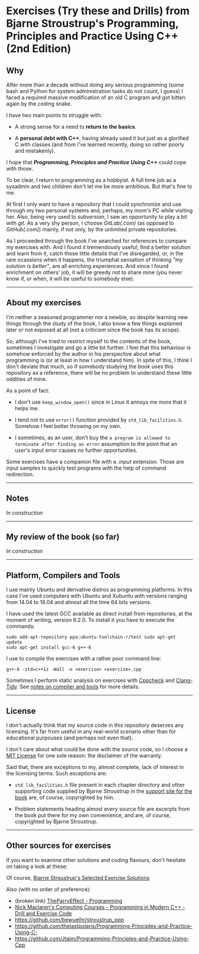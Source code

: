 # Exercises (Try these and Drills) from Bjarne Stroustrup's Programming, Principles and Practice Using C++ (2nd Edition)

## Why

After more than a decade without doing any serious programming (some bash and
Python for system administration tasks do not count, I guess) I faced a
required massive modification of an old C program and got bitten again by the
coding snake.

I have two main points to struggle with:

-   A strong sense for a need to **return to the basics**.

-   A **personal debt with C++**, having already used it but just as a
    glorified C with classes (and from I've learned recently, doing so rather
    poorly and mistakenly).

I hope that **_Programming, Principles and Practice Using C++_** could cope
with those.

To be clear, I return to programming as a hobbyist. A full time job as a
sysadmin and two children don't let me be more ambitious. But that's fine to
me.

At first I only want to have a repository that I could synchronize and use
through my two personal systems and, perhaps, my mom's PC while visiting her.
Also, being very used to _subversion_, I saw an opportunity to play a bit with
_git_.  As a very shy person, I choose _GitLab(.com)_ (as opposed to
_GitHub(.com)_) mainly, if not only, by the unlimited private repositories.

As I proceeded through the book I've searched for references to compare my
exercises with. And I found it tremendously useful; find a better solution and
learn from it, catch those little details that I've disregarded, or, in the
rare ocassions when it happens, the triumphal sensation of thinking _"my
solution is better"_, are all enriching experiences.  And since I found
enrichment on others' job, it will be greedy not to share mine (you never know
if, or when, it will be useful to somebody else).

---

## About my exercises

I'm neither a seasoned programmer nor a newbie, so despite learning new things
through the study of the book, I also know a few things explained later or not
exposed at all (not a criticism since the book has its scope).

So, although I've tried to restrict myself to the contents of the book,
sometimes I investigate and go a little bit further. I feel that this behaviour
is somehow enforced by the author in his perspective about what programming is
(or at least in how I understand him). In spite of this, I think I don't
deviate that much, so if somebody studying the book uses this repository as a
reference, there will be no problem to understand these little oddities of
mine.

As a point of fact:

-   I don't use `keep_window_open()` since in Linux it annoys me more that it
    helps me.

-   I tend not to use `error()` function provided by `std_lib_facilities.h`.
    Somehow I feel better throwing on my own.

-   I sometimes, as an user, don't buy the `a program is allowed to terminate
    after finding an error` assumption to the point that an user's input error
    causes no further opportunities.

Some exercises have a companion file with a _.input_ extension. Those are
input samples to quickly test programs with the help of command redirection.

---

## Notes

_In construction_

---

## My review of the book (so far)

_In construction_

---

## Platform, Compilers and Tools

I use mainly Ubuntu and derivative distros as programming platforms. In this
case I've used computers with Ubuntu and Xubuntu with versions ranging from 
14.04 to 16.04 and almost all the time 64 bits versions.

I have used the latest GCC available as direct install from repositories, at
the moment of writing, version 6.2.0. To install it you have to execute the
commands:

    sudo add-apt-repository ppa:ubuntu-toolchain-r/test sudo apt-get update
    sudo apt-get install gcc-6 g++-6

I use to compile the exercises with a rather poor command line:

    g++-6 -std=c++1z -Wall -o <exercise> <exercise>.cpp

Sometimes I perform static analysis on exercises with
[Cppcheck](http://cppcheck.sourceforge.net/) and
[Clang-Tidy](http://clang.llvm.org/extra/clang-tidy/).  See [notes on compiler
and
tools](https://gitlab.com/0p3r4t4/PPPUCPP2nd/blob/master/notes/compiler_and_tools.md)
for more details.

---

## License

I don't actually think that my source code in this repository deserves any
licensing.  It's far from useful in any real-world scenario other than
for educational purpouses (and perhaps not even that).

I don't care about what could be done with the source code, so I choose a [MIT
License](https://gitlab.com/0p3r4t4/PPPUCPP2nd/blob/master/LICENSE) for one
sole reason: the disclaimer of the warranty.

Said that, there are exceptions to my, almost complete, lack of interest in the
licensing terms. Such exceptions are:

-   `std_lib_facilities.h` file present in each chapter directory and other
    supporting code supplied by Bjarne Stroustrup in the [support site for
    the book](http://www.stroustrup.com/Programming) are, of course,
    copyrighted by him. 

-   Problem statements heading almost every source file are excerpts from the
    book put there for my own convenience, and are, of course, copyrighted by
    Bjarne Stroustrup.

---

## Other sources for exercises

If you want to examine other solutions and coding flavours, don't hesitate on
taking a look at these:

Of course, [Bjarne Stroustrup's Selected Exercise Solutions](http://www.stroustrup.com/Programming/Solutions/exercise_solutions.html)  

Also (with no order of preference):

-   (broken link) [TheParryEffect - Programming](http://theparryeffectprogramming.blogspot.co.uk)
-   [Nick Maclaren's Computing Courses - Programming in Modern C++ - Drill and Exercise Code](http://people.ds.cam.ac.uk/nmm1/C++/Exercises/)
-   <https://github.com/bewuethr/stroustrup_ppp>
-   <https://github.com/thelastpolaris/Programming-Principles-and-Practice-Using-C->
-   <https://github.com/Jtaim/Programming-Principles-and-Practice-Using-Cpp>
